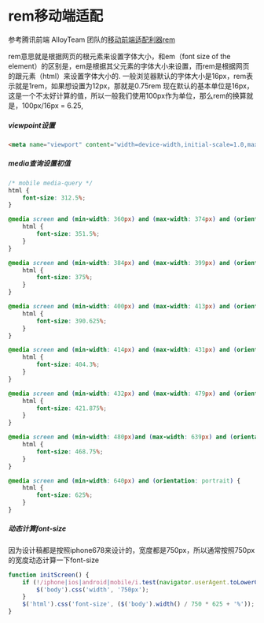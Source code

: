 # rem移动端适配
参考腾讯前端 AlloyTeam 团队的[移动前端适配利器rem](http://www.alloyteam.com/2016/03/mobile-web-adaptation-tool-rem/)

rem意思就是根据网页的根元素来设置字体大小，和em（font size of the element）的区别是，em是根据其父元素的字体大小来设置，而rem是根据网页的跟元素（html）来设置字体大小的.
一般浏览器默认的字体大小是16px，rem表示就是1rem，如果想设置为12px，那就是0.75rem
现在默认的基本单位是16px，这是一个不太好计算的值，所以一般我们使用100px作为单位，那么rem的换算就是，100px/16px = 6.25,

##### viewpoint设置
```html
<meta name="viewport" content="width=device-width,initial-scale=1.0,maximum-scale=1.0,user-scalable=0">
```
##### media查询设置初值
```css
/* mobile media-query */
html {
    font-size: 312.5%;
}

@media screen and (min-width: 360px) and (max-width: 374px) and (orientation: portrait) {
    html {
        font-size: 351.5%;
    }
}

@media screen and (min-width: 384px) and (max-width: 399px) and (orientation: portrait) {
    html {
        font-size: 375%;
    }
}

@media screen and (min-width: 400px) and (max-width: 413px) and (orientation: portrait) {
    html {
        font-size: 390.625%;
    }
}

@media screen and (min-width: 414px) and (max-width: 431px) and (orientation: portrait) {
    html {
        font-size: 404.3%;
    }
}

@media screen and (min-width: 432px) and (max-width: 479px) and (orientation: portrait) {
    html {
        font-size: 421.875%;
    }
}

@media screen and (min-width: 480px)and (max-width: 639px) and (orientation: portrait) {
    html {
        font-size: 468.75%;
    }
}

@media screen and (min-width: 640px) and (orientation: portrait) {
    html {
        font-size: 625%;
    }
}
```

##### 动态计算font-size
因为设计稿都是按照iphone678来设计的，宽度都是750px，所以通常按照750px的宽度动态计算一下font-size
```js
function initScreen() {
    if (!/iphone|ios|android|mobile/i.test(navigator.userAgent.toLowerCase())) {
        $('body').css('width', '750px');
    }
    $('html').css('font-size', ($('body').width() / 750 * 625 + '%'));
}
```
